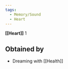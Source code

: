 ```yaml
---
tags:
  - Memory/Sound
  - Heart
---
```

**[[Heart]]** 1
## Obtained by
- Dreaming with [[Health]]

